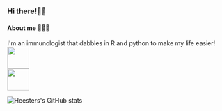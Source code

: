 ### Hi there!👋🏼 
#### About me 👨🏼‍🔬
I'm an immunologist that dabbles in R and python to make my life easier!\
<img src="https://www.r-project.org/logo/Rlogo.svg" height="50">\
<img src="https://www.python.org/static/community_logos/python-logo-generic.svg" height="50">

![Heesters's GitHub stats](https://github-readme-stats.vercel.app/api?username=heesters&theme=buefy)
